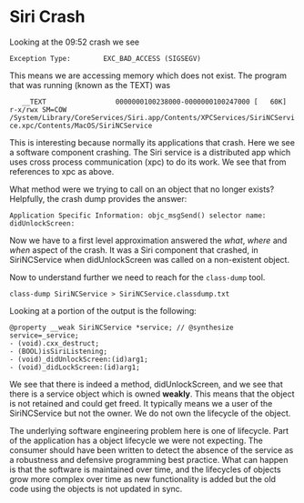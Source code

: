 # Siri Crash

Looking at the 09:52 crash we see

`Exception Type:        EXC_BAD_ACCESS (SIGSEGV)`

This means we are accessing memory which does not exist.
The program that was running (known as the TEXT) was

`    __TEXT                 0000000100238000-0000000100247000 [   60K] r-x/rwx SM=COW  /System/Library/CoreServices/Siri.app/Contents/XPCServices/SiriNCService.xpc/Contents/MacOS/SiriNCService
`

This is interesting because normally its applications that crash.  Here we see a software component crashing.
The Siri service is a distributed app which uses cross process communication (xpc) to do its work.
We see that from references to xpc as above.

What method were we trying to call on an object that no longer exists?
Helpfully, the crash dump provides the answer:

`
Application Specific Information:
objc_msgSend() selector name: didUnlockScreen:
`

Now we have to a first level approximation answered the _what_, _where_  and _when_ aspect of the crash.
It was a Siri component that crashed, in SiriNCService when didUnlockScreen was called on a non-existent object.

Now to understand further we need to reach for the `class-dump` tool.

`class-dump SiriNCService > SiriNCService.classdump.txt`

Looking at a portion of the output is the following:

```
@property __weak SiriNCService *service; // @synthesize service=_service;
- (void).cxx_destruct;
- (BOOL)isSiriListening;
- (void)_didUnlockScreen:(id)arg1;
- (void)_didLockScreen:(id)arg1;
```

We see that there is indeed a method, didUnlockScreen, and we see that there is a service object which is owned **weakly**.  This means that the object is not retained and could get freed.  It typically means we a user of the SiriNCService but not the owner.  We do not own the lifecycle of the object.

The underlying software engineering problem here is one of lifecycle.  Part of the application has a object lifecycle we were not expecting.  The consumer should have been written to detect the absence of the service as a robustness and defensive programming best practice.  What can happen is that the software is maintained over time, and the lifecycles of objects grow more complex over time as new functionality is added but the old code using the objects is not updated in sync.
